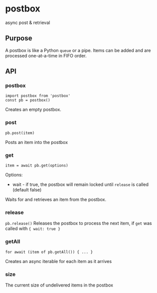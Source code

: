 # postbox
async post &amp; retrieval

## Purpose

A postbox is like a Python `queue` or a pipe. Items can be added and are processed one-at-a-time in FIFO order.

## API

### postbox
```
import postbox from 'postbox'
const pb = postbox()
```

Creates an empty postbox.

### post
`pb.post(item)`

Posts an item into the postbox

### get
`item = await pb.get(options)`

Options:
- wait - if true, the postbox will remain locked until `release` is called (default false)

Waits for and retrieves an item from the postbox.

### release
`pb.release()`
Releases the postbox to process the next item, if `get` was called with `{ wait: true }`


### getAll
`for await (item of pb.getAll()) { ... }`

Creates an async iterable for each item as it arrives

### size
The current size of undelivered items in the postbox

